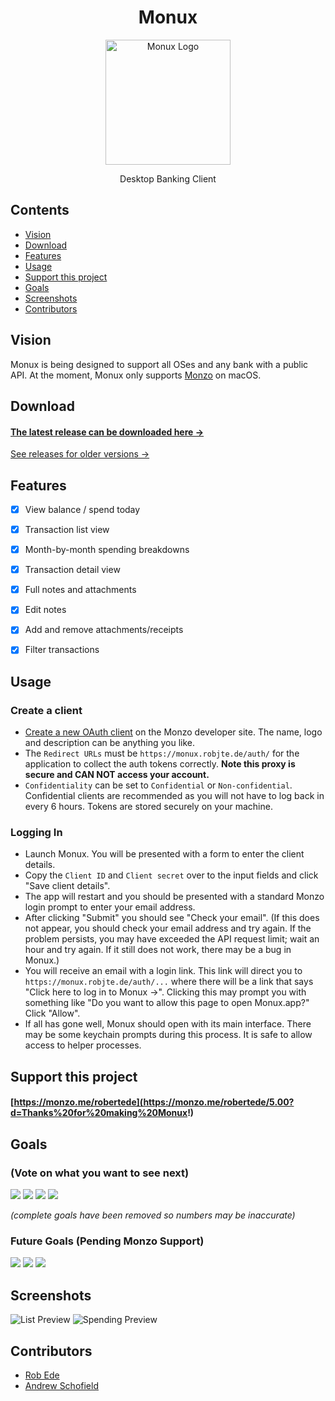 <h1 align="center">Monux</h1>

<p align="center">
  <img alt="Monux Logo" height="200" src="https://raw.githubusercontent.com/robjtede/monux/master/monux.png">
</p>

<p align="center">
  Desktop Banking Client
</p>


## Contents

- [Vision](#vision)
- [Download](#download)
- [Features](#features)
- [Usage](#usage)
- [Support this project](#support-this-project)
- [Goals](#goals)
- [Screenshots](#screenshots)
- [Contributors](#contributors)


## Vision

Monux is being designed to support all OSes and any bank with a public API. At the moment, Monux only supports [Monzo](https://monzo.com) on macOS.


## Download

#### [The latest release can be downloaded here →](https://github.com/robjtede/monux/releases/download/v0.9.3/Monux-0.9.3-mac.zip)

[See releases for older versions →](https://github.com/robjtede/monux/releases)


## Features

- [x] View balance / spend today
- [x] Transaction list view
- [x] Month-by-month spending breakdowns
- [x] Transaction detail view
- [x] Full notes and attachments
- [x] Edit notes
- [x] Add and remove attachments/receipts
- [x] Filter transactions


## Usage

### Create a client

- [Create a new OAuth client](https://developers.monzo.com/apps/home) on the Monzo developer site. The name, logo and description can be anything you like.
- The `Redirect URLs` must be `https://monux.robjte.de/auth/` for the application to collect the auth tokens correctly. **Note this proxy is secure and CAN NOT access your account.**
- `Confidentiality` can be set to `Confidential` or `Non-confidential`. Confidential clients are recommended as you will not have to log back in every 6 hours. Tokens are stored securely on your machine.

### Logging In

- Launch Monux. You will be presented with a form to enter the client details.
- Copy the `Client ID` and `Client secret` over to the input fields and click "Save client details".
- The app will restart and you should be presented with a standard Monzo login prompt to enter your email address.
- After clicking "Submit" you should see "Check your email". (If this does not appear, you should check your email address and try again. If the problem persists, you may have exceeded the API request limit; wait an hour and try again. If it still does not work, there may be a bug in Monux.)
- You will receive an email with a login link. This link will direct you to `https://monux.robjte.de/auth/...` where there will be a link that says "Click here to log in to Monux →". Clicking this may prompt you with something like "Do you want to allow this page to open Monux.app?" Click "Allow".
- If all has gone well, Monux should open with its main interface. There may be some keychain prompts during this process. It is safe to allow access to helper processes.


## Support this project

#### [https://monzo.me/robertede](https://monzo.me/robertede/5.00?d=Thanks%20for%20making%20Monux!)


## Goals

### (Vote on what you want to see next)

[![](https://m131jyck4m.execute-api.us-west-2.amazonaws.com/prod/poll/01BM7TWYY0DN4K8DS0DTV3V07B/Transaction%20location%20on%20map)](https://m131jyck4m.execute-api.us-west-2.amazonaws.com/prod/poll/01BM7TWYY0DN4K8DS0DTV3V07B/Transaction%20location%20on%20map/vote)
[![](https://m131jyck4m.execute-api.us-west-2.amazonaws.com/prod/poll/01BM7TWYY0DN4K8DS0DTV3V07B/Search%20transactions)](https://m131jyck4m.execute-api.us-west-2.amazonaws.com/prod/poll/01BM7TWYY0DN4K8DS0DTV3V07B/Search%20transactions/vote)
[![](https://m131jyck4m.execute-api.us-west-2.amazonaws.com/prod/poll/01BM7TWYY0DN4K8DS0DTV3V07B/Graph%20balance%20over%20time)](https://m131jyck4m.execute-api.us-west-2.amazonaws.com/prod/poll/01BM7TWYY0DN4K8DS0DTV3V07B/Graph%20balance%20over%20time/vote)
[![](https://m131jyck4m.execute-api.us-west-2.amazonaws.com/prod/poll/01BM7TWYY0DN4K8DS0DTV3V07B/CSV%20JSON%20Excel%20export)](https://m131jyck4m.execute-api.us-west-2.amazonaws.com/prod/poll/01BM7TWYY0DN4K8DS0DTV3V07B/CSV%20JSON%20Excel%20export/vote)

_(complete goals have been removed so numbers may be inaccurate)_


### Future Goals (Pending Monzo Support)

[![](https://m131jyck4m.execute-api.us-west-2.amazonaws.com/prod/poll/01BM7TWYY0DN4K8DS0DTV3V07B/Change%20category)](https://m131jyck4m.execute-api.us-west-2.amazonaws.com/prod/poll/01BM7TWYY0DN4K8DS0DTV3V07B/Change%20category/vote)
[![](https://m131jyck4m.execute-api.us-west-2.amazonaws.com/prod/poll/01BM7TWYY0DN4K8DS0DTV3V07B/Multiple%20accounts)](https://m131jyck4m.execute-api.us-west-2.amazonaws.com/prod/poll/01BM7TWYY0DN4K8DS0DTV3V07B/Multiple%20accounts/vote)
[![](https://m131jyck4m.execute-api.us-west-2.amazonaws.com/prod/poll/01BM7TWYY0DN4K8DS0DTV3V07B/View%20spending%20targets)](https://m131jyck4m.execute-api.us-west-2.amazonaws.com/prod/poll/01BM7TWYY0DN4K8DS0DTV3V07B/View%20spending%20targets/vote)


## Screenshots

![List Preview](http://i.imgur.com/DL0PHSe.png)
![Spending Preview](http://i.imgur.com/1GFdvGf.png)


## Contributors
- [Rob Ede](https://github.com/robjtede)
- [Andrew Schofield](https://github.com/andrew-schofield)
